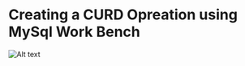 # Creating a CURD Opreation using MySql Work Bench

![Alt text](https://github.com/venkatesh-sdev/SQL_PLACEMENT_PRATICE/assets/118906759/ae8290b0-97a2-4f56-b162-3cbf8e37766b)
